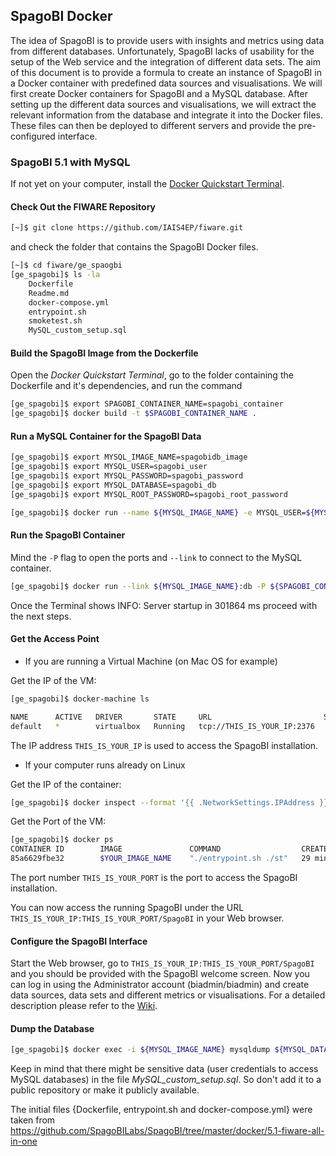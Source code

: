 ## SpagoBI Docker
The idea of SpagoBI is to provide users with insights and metrics using data from different databases. Unfortunately, SpagoBI lacks of usability for the setup of the Web service and the integration of different data sets. The aim of this document is to provide a formula to create an instance of SpagoBI in a Docker container with predefined data sources and visualisations. 
We will first create Docker containers for SpagoBI and a MySQL database. After setting up the different data sources and visualisations, we will extract the relevant information from the database and integrate it into the Docker files. 
These files can then be deployed to different servers and provide the pre-configured interface. 

### SpagoBI 5.1 with MySQL

If not yet on your computer, install the [Docker Quickstart Terminal](https://docs.docker.com/). 

#### Check Out the FIWARE Repository

```bash
[~]$ git clone https://github.com/IAIS4EP/fiware.git
```

and check the folder that contains the SpagoBI Docker files.

```bash
[~]$ cd fiware/ge_spaogbi
[ge_spagobi]$ ls -la
    Dockerfile
    Readme.md
    docker-compose.yml 
    entrypoint.sh
    smoketest.sh
    MySQL_custom_setup.sql
```

#### Build the SpagoBI Image from the Dockerfile

Open the *Docker Quickstart Terminal*, go to the folder containing the Dockerfile and it's dependencies, and run the command
```bash
[ge_spagobi]$ export SPAGOBI_CONTAINER_NAME=spagobi_container 
[ge_spagobi]$ docker build -t $SPAGOBI_CONTAINER_NAME .
```

#### Run a MySQL Container for the SpagoBI Data

```bash
[ge_spagobi]$ export MYSQL_IMAGE_NAME=spagobidb_image
[ge_spagobi]$ export MYSQL_USER=spagobi_user
[ge_spagobi]$ export MYSQL_PASSWORD=spagobi_password 
[ge_spagobi]$ export MYSQL_DATABASE=spagobi_db 
[ge_spagobi]$ export MYSQL_ROOT_PASSWORD=spagobi_root_password

[ge_spagobi]$ docker run --name ${MYSQL_IMAGE_NAME} -e MYSQL_USER=${MYSQL_USER} -e MYSQL_PASSWORD=${MYSQL_PASSWORD} -e MYSQL_DATABASE=${MYSQL_DATABASE} -e MYSQL_ROOT_PASSWORD=${MYSQL_ROOT_PASSWORD} -d mysql
```

#### Run the SpagoBI Container

Mind the `-P` flag to open the ports and `--link` to connect to the MySQL container.

```bash
[ge_spagobi]$ docker run --link ${MYSQL_IMAGE_NAME}:db -P ${SPAGOBI_CONTAINER_NAME}
```

Once the Terminal shows 
	INFO: Server startup in 301864 ms
proceed with the next steps.

#### Get the Access Point

- If you are running a Virtual Machine (on Mac OS for example)

Get the IP of the VM:
```bash
[ge_spagobi]$ docker-machine ls

NAME      ACTIVE   DRIVER       STATE     URL                         SWARM
default   *        virtualbox   Running   tcp://THIS_IS_YOUR_IP:2376   
```

The IP address `THIS_IS_YOUR_IP` is used to access the SpagoBI installation.

- If your computer runs already on Linux

Get the IP of the container:
```bash
[ge_spagobi]$ docker inspect --format '{{ .NetworkSettings.IPAddress }}' spagobi
```

Get the Port of the VM:
```bash
[ge_spagobi]$ docker ps
CONTAINER ID        IMAGE               COMMAND                  CREATED             STATUS              PORTS                                  NAMES
85a6629fbe32        $YOUR_IMAGE_NAME    "./entrypoint.sh ./st"   29 minutes ago      Up 29 minutes       0.0.0.0:THIS_IS_YOUR_PORT->8080/tcp    fantastic_fiware
```

The port number `THIS_IS_YOUR_PORT` is the port to access the SpagoBI installation. 

You can now access the running SpagoBI under the URL `THIS_IS_YOUR_IP:THIS_IS_YOUR_PORT/SpagoBI` in your Web browser.

#### Configure the SpagoBI Interface

Start the Web browser, go to `THIS_IS_YOUR_IP:THIS_IS_YOUR_PORT/SpagoBI` and you should be provided with the SpagoBI welcome screen. Now you can log in using the Administrator account (biadmin/biadmin) and create data sources, data sets and different metrics or visualisations. For a detailed description please refer to the [Wiki](http://wiki.spagobi.org/).

#### Dump the Database

```bash
[ge_spagobi]$ docker exec -i ${MYSQL_IMAGE_NAME} mysqldump ${MYSQL_DATABASE} -u${MYSQL_USER} -p${MYSQL_PASSWORD} -t --compact > MySQL_custom_setup.sql
```

Keep in mind that there might be sensitive data (user credentials to access MySQL databases) in the file *MySQL_custom_setup.sql*. So don't add it to a public repository or make it publicly available.






The initial files {Dockerfile, entrypoint.sh and docker-compose.yml} were taken from https://github.com/SpagoBILabs/SpagoBI/tree/master/docker/5.1-fiware-all-in-one
